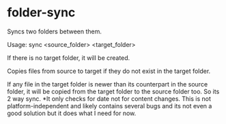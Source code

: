 # folder-sync
Syncs two folders between them.


Usage:
sync <source_folder> <target_folder>

If there is no target folder, it will be created.

Copies files from source to target if they do not exist in the target folder.

If any file in the target folder is newer than its counterpart in the source folder, it will be copied from the target folder to the source folder too. So its 2 way sync. 
*It only checks for date not for content changes.
This is not platform-independent and likely contains several bugs and its not even a good solution but it does what I need for now.
